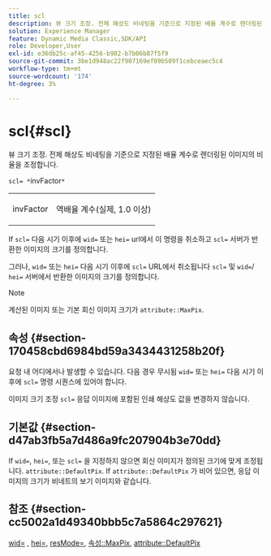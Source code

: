 ```yaml
---
title: scl
description: 뷰 크기 조정. 전체 해상도 비네팅을 기준으로 지정된 배율 계수로 렌더링된 이미지의 비율을 조정합니다.
solution: Experience Manager
feature: Dynamic Media Classic,SDK/API
role: Developer,User
exl-id: e36db25c-af45-4256-b982-b7b06b87f5f9
source-git-commit: 3be1d948ac22f907169ef09b509f1cebceaec5c4
workflow-type: tm+mt
source-wordcount: '174'
ht-degree: 3%

---
```


# scl{#scl}

뷰 크기 조정. 전체 해상도 비네팅을 기준으로 지정된 배율 계수로 렌더링된 이미지의 비율을 조정합니다.

`scl= *`invFactor`*`

<table id="simpletable_EFE352FA8EF14197B6934783A2883451"> 
 <tr class="strow"> 
  <td class="stentry"> <p><span class="codeph"> <span class="varname"> invFactor</span> </span> </p></td> 
  <td class="stentry"> <p>역배율 계수(실제, 1.0 이상) </p></td> 
 </tr> 
</table>

If `scl=` 다음 시기 이후에 `wid=` 또는 `hei=` url에서 이 명령을 취소하고 `scl=` 서버가 반환한 이미지의 크기를 정의합니다.

그러나, `wid=` 또는 `hei=` 다음 시기 이후에 `scl=` URL에서 취소됩니다 `scl=` 및 `wid=`/ `hei=` 서버에서 반환한 이미지의 크기를 정의합니다.

>[!NOTE]
>
>계산된 이미지 또는 기본 회신 이미지 크기가 `attribute::MaxPix`.

## 속성 {#section-170458cbd6984bd59a3434431258b20f}

요청 내 어디에서나 발생할 수 있습니다. 다음 경우 무시됨 `wid=` 또는 `hei=` 다음 시기 이후에 `scl=` 명령 시퀀스에 있어야 합니다.

이미지 크기 조정 `scl=` 응답 이미지에 포함된 인쇄 해상도 값을 변경하지 않습니다.

## 기본값 {#section-d47ab3fb5a7d486a9fc207904b3e70dd}

If `wid=`, `hei=`, 또는 `scl=` 을 지정하지 않으면 회신 이미지가 정의된 크기에 맞게 조정됩니다. `attribute::DefaultPix`. If `attribute::DefaultPix` 가 비어 있으면, 응답 이미지의 크기가 비네트의 보기 이미지와 같습니다.

## 참조 {#section-cc5002a1d49340bbb5c7a5864c297621}

[wid=](../../../../../ir-api/http-protocol/image-rendering-api-ref/c-ir-http-protocol-ref/c-ir-http-protocol-command-reference/r-ir-wid.md#reference-b7e691b0624941168c94b2749ae233ec) , [hei=](../../../../../ir-api/http-protocol/image-rendering-api-ref/c-ir-http-protocol-ref/c-ir-http-protocol-command-reference/r-ir-hei.md#reference-1c08f60365a94417a39867c09cac5478), [resMode=](../../../../../ir-api/http-protocol/image-rendering-api-ref/c-ir-http-protocol-ref/c-ir-http-protocol-command-reference/r-ir-http-resmode.md#reference-851a5b636f8948cfb11456c9b7dab0d3), [속성::MaxPix](../../../../../ir-api/material-cat/image-rendering-api-ref/c-ir-material-catalog/c-ir-attributes-reference/r-ir-maxpix.md#reference-569f186bbc2840a6bd3cffa8ff3e7657), [attribute::DefaultPix](../../../../../ir-api/material-cat/image-rendering-api-ref/c-ir-material-catalog/c-ir-attributes-reference/r-ir-defaultpix.md#reference-102c98f9b5d24d2aaaeb756653fb0e6f)
